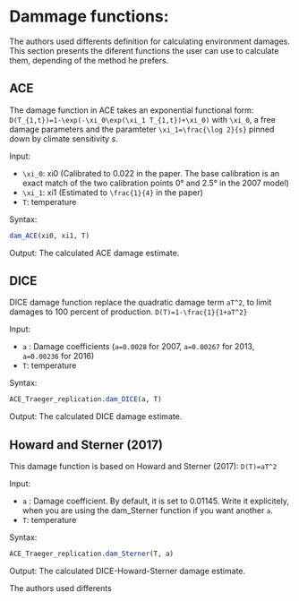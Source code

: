 # Dammage functions:
The authors used differents definition for calculating environment damages. This section presents the diferent functions the user can use to calculate them, depending of the method he prefers.

## ACE
The damage function in ACE takes an exponential functional form: 
``D(T_{1,t})=1-\exp(-\xi_0\exp(\xi_1 T_{1,t})+\xi_0)``
with ``\xi_0``, a free damage parameters and the paramteter ``\xi_1=\frac{\log 2}{s}`` pinned down by climate sensitivity *s*.

Input:
- ``\xi_0``: xi0 (Calibrated to 0.022 in the paper. The base calibration is an exact match of the two calibration points 0° and 2.5° in the 2007 model)
- ``\xi_1``: xi1 (Estimated to ``\frac{1}{4}`` in the paper)
- ``T``: temperature

Syntax:
```julia
dam_ACE(xi0, xi1, T)
```
Output:
The calculated ACE damage estimate.

## DICE
DICE damage function replace the quadratic damage term ``aT^2``, to limit damages to 100 percent of production. 
``D(T)=1-\frac{1}{1+aT^2}``

Input:
- ``a`` : Damage coefficients (``a=0.0028`` for 2007, ``a=0.00267`` for 2013, ``a=0.00236`` for 2016)
- ``T``: temperature

Syntax:
```julia
ACE_Traeger_replication.dam_DICE(a, T)
```
Output:
The calculated DICE damage estimate.

## Howard and Sterner (2017)
This damage function is based on Howard and Sterner (2017):
``D(T)=aT^2``

Input:
- ``a`` : Damage coefficient. By default, it is set to 0.01145. Write it explicitely, when you are using the dam_Sterner function if you want another ``a``.
- ``T``: temperature

Syntax:
```julia
ACE_Traeger_replication.dam_Sterner(T, a)
```

Output:
The calculated DICE-Howard-Sterner damage estimate.


The authors used differents 